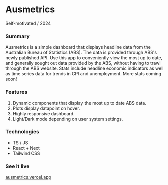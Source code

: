 # Ausmetrics

Self-motivated / 2024

### Summary

Ausmetrics is a simple dashboard that displays headline data from the Australian Bureau of Statistics (ABS). The data is provided through ABS's newly published API. Use this app to conveniently view the most up to date, and generally sought out data provided by the ABS, without having to trawl through the ABS website. Stats include headline economic indicators as well as time series data for trends in CPI and unemployment. More stats coming soon!

### Features

1. Dynamic components that display the most up to date ABS data.
2. Plots display datapoint on hover.
3. Highly responsive dashboard.
4. Light/Dark mode depending on user system settings.

### Technologies

- TS / JS
- React + Next
- Tailwind CSS

### See it live

[ausmetrics.vercel.app](https://ausmetrics.vercel.app/)
